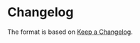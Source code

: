 # Changelog

The format is based on [Keep a Changelog].

[Keep a Changelog]: http://keepachangelog.com/en/1.0.0/
